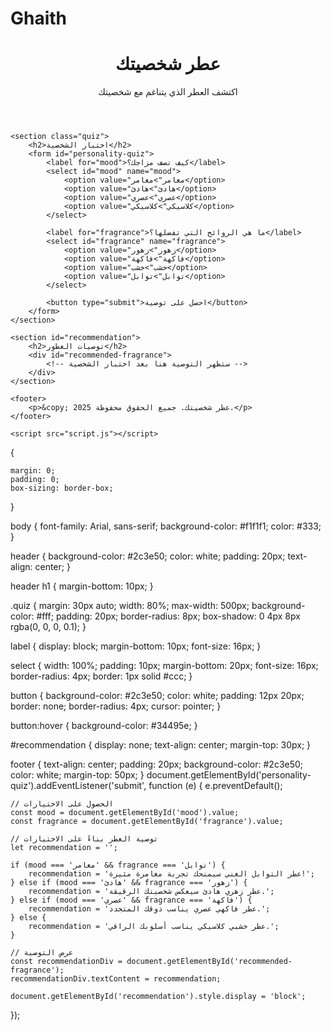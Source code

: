 # Ghaith
<!DOCTYPE html>
<html lang="ar">
<head>
    <meta charset="UTF-8">
    <meta name="viewport" content="width=device-width, initial-scale=1.0">
    <title>عطر شخصيتك</title>
    <link rel="stylesheet" href="style.css">
</head>
<body>
    <header>
        <div class="logo">
            <h1>عطر شخصيتك</h1>
            <p>اكتشف العطر الذي يتناغم مع شخصيتك</p>
        </div>
    </header>

    <section class="quiz">
        <h2>اختبار الشخصية</h2>
        <form id="personality-quiz">
            <label for="mood">كيف تصف مزاجك؟</label>
            <select id="mood" name="mood">
                <option value="مغامر">مغامر</option>
                <option value="هادئ">هادئ</option>
                <option value="عصري">عصري</option>
                <option value="كلاسيكي">كلاسيكي</option>
            </select>

            <label for="fragrance">ما هي الروائح التي تفضلها؟</label>
            <select id="fragrance" name="fragrance">
                <option value="زهور">زهور</option>
                <option value="فاكهة">فاكهة</option>
                <option value="خشب">خشب</option>
                <option value="توابل">توابل</option>
            </select>

            <button type="submit">احصل على توصية</button>
        </form>
    </section>

    <section id="recommendation">
        <h2>توصيات العطور</h2>
        <div id="recommended-fragrance">
            <!-- ستظهر التوصية هنا بعد اختبار الشخصية -->
        </div>
    </section>

    <footer>
        <p>&copy; 2025 عطر شخصيتك. جميع الحقوق محفوظة.</p>
    </footer>

    <script src="script.js"></script>
</body>
</html>
{

    margin: 0;
    padding: 0;
    box-sizing: border-box;
}

body {
    font-family: Arial, sans-serif;
    background-color: #f1f1f1;
    color: #333;
}

header {
    background-color: #2c3e50;
    color: white;
    padding: 20px;
    text-align: center;
}

header h1 {
    margin-bottom: 10px;
}

.quiz {
    margin: 30px auto;
    width: 80%;
    max-width: 500px;
    background-color: #fff;
    padding: 20px;
    border-radius: 8px;
    box-shadow: 0 4px 8px rgba(0, 0, 0, 0.1);
}

label {
    display: block;
    margin-bottom: 10px;
    font-size: 16px;
}

select {
    width: 100%;
    padding: 10px;
    margin-bottom: 20px;
    font-size: 16px;
    border-radius: 4px;
    border: 1px solid #ccc;
}

button {
    background-color: #2c3e50;
    color: white;
    padding: 12px 20px;
    border: none;
    border-radius: 4px;
    cursor: pointer;
}

button:hover {
    background-color: #34495e;
}

#recommendation {
    display: none;
    text-align: center;
    margin-top: 30px;
}

footer {
    text-align: center;
    padding: 20px;
    background-color: #2c3e50;
    color: white;
    margin-top: 50px;
}
document.getElementById('personality-quiz').addEventListener('submit', function (e) {
    e.preventDefault();

    // الحصول على الاختيارات
    const mood = document.getElementById('mood').value;
    const fragrance = document.getElementById('fragrance').value;

    // توصية العطر بناءً على الاختيارات
    let recommendation = '';

    if (mood === 'مغامر' && fragrance === 'توابل') {
        recommendation = 'عطر التوابل الغني سيمنحك تجربة مغامرة مثيرة!';
    } else if (mood === 'هادئ' && fragrance === 'زهور') {
        recommendation = 'عطر زهري هادئ سيعكس شخصيتك الرقيقة.';
    } else if (mood === 'عصري' && fragrance === 'فاكهة') {
        recommendation = 'عطر فاكهي عصري يناسب ذوقك المتجدد.';
    } else {
        recommendation = 'عطر خشبي كلاسيكي يناسب أسلوبك الراقي.';
    }

    // عرض التوصية
    const recommendationDiv = document.getElementById('recommended-fragrance');
    recommendationDiv.textContent = recommendation;

    document.getElementById('recommendation').style.display = 'block';
}); 
